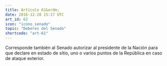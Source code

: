 ```yaml
---
title: Artículo 61&ordm;
date: 2016-12-28 15:17 UTC
art_id: 62
icon: "icono_senado"
topic: "Deberes del Senado"
shortcode: "art-61"
---
```

Corresponde también al Senado autorizar al presidente de la Nación para que declare en estado de sitio, uno o varios puntos de la República en caso de ataque exterior.
